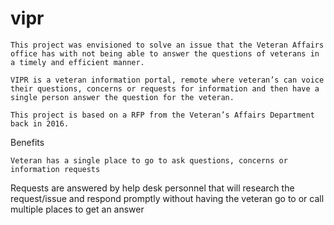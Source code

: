 # vipr

	This project was envisioned to solve an issue that the Veteran Affairs office has with not being able to answer the questions of veterans in a timely and efficient manner.
	
	VIPR is a veteran information portal, remote where veteran’s can voice their questions, concerns or requests for information and then have a single person answer the question for the veteran.
	
	This project is based on a RFP from the Veteran’s Affairs Department back in 2016.
Benefits

	Veteran has a single place to go to ask questions, concerns or information requests

Requests are answered by help desk personnel that will research the request/issue and respond promptly without having the veteran go to or call multiple places to get an answer
